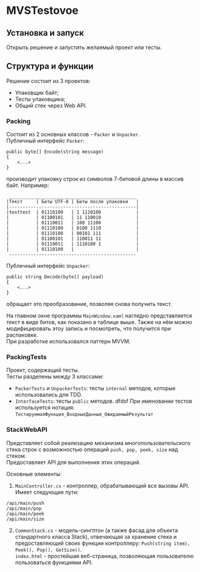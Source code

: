 # MVSTestovoe

## Установка и запуск ##
Открыть решение и запустить желаемый проект или тесты.  

## Структура и функции ##

Решение состоит из 3 проектов:  
- Упаковщик байт;  
- Тесты упаковщика;  
- Общий стек через Web API.   

### Packing ###

Состоит из 2 основных классов - `Packer` и `Unpacker`.  
Публичный интерфейс `Packer`:
```
public byte[] Encode(string message)
{
    <...>
} 
```
производит упаковку строк из символов 7-битовой длины в массив байт. Например:  
```
 _______________________________________________
|Текст     | Биты UTF-8 | Биты после упаковки   |
|-----------------------------------------------|
|testtest  | 01110100   | 1 1110100             |
|          | 01100101   | 11 110010             |
|          | 01110011   | 100 11100             |
|          | 01110100   | 0100 1110             |
|          | 01110100   | 00101 111             |
|          | 01100101   | 110011 11             |
|          | 01110011   | 1110100 1             |
|          | 01110100   |                       |
 -----------------------------------------------
```

Публичный интерфейс `Unpacker`:
```
public string Decode(byte[] payload)
{
    <...>
}
```
обращает это преобразование, позволяя снова получить текст.
  
На главном окне программы `MainWindow.xaml` наглядно представляется текст в виде битов, как показано в таблице выше. Также на нём можно модифицировать этоу запись и посмотреть, что получится при распаковке.  
При разработке использовался паттерн MVVM.

### PackingTests ### 

Проект, содержащий тесты.  
Тесты разделены между 3 классами:
- `PackerTests` и `UnpackerTests`: тесты `internal` методов, которые использовались для TDD.
- `InterfaceTests`: тесты `public` методов.
dfdsf
При именовании тестов используется нотация: `ТестируемаяФункция_ВходныеДанные_ОжидаемыйРезультат`

### StackWebAPI ###

Представляет собой реализацию механизма многопользовательского стека строк с возможностью операций `push, pop, peek, size` над стеком.   
Предоставляет API для выполнения этих операций. 

Основные элементы:  
1) `MainController.cs` - контроллер, обрабатывающий все вызовы API. Имеет следующие пути:
```
/api/main/push
/api/main/pop
/api/main/peek
/api/main/size
``` 
2) `CommonStack.cs` - модель-синглтон (а также фасад для объекта стандартного класса Stack), отвечающая за хранение стека и предоставляющий своих функции контроллеру: `Push(string item), Peek(), Pop(), GetSize()`.  
`index.html` - простейшая веб-страница, позволяющая пользователю пользоваться функциями API.

